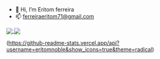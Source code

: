 - 👋 Hi, I’m Eritom ferreira
- 📫 ferreiraeritom71@gmail.com

 
 <a href="https://github-readme-stats.vercel.app/api?username=eritomnoble&show_icons=true&theme=radical">
  <img align="center" src="https://github-readme-stats.vercel.app/api/pin/?username=anuraghazra&repo=github-readme-stats" />
</a>
<a href="https://github.com/anuraghazra/convoychat">
  <img align="center" src="https://github-readme-stats.vercel.app/api/pin/?username=eritomnoble&repo=convoychat" />
</a>
 
 
 
(https://github-readme-stats.vercel.app/api?username=eritomnoble&show_icons=true&theme=radical)
